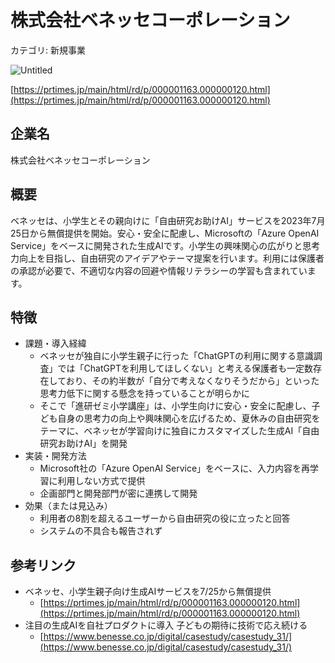 # 株式会社ベネッセコーポレーション

カテゴリ: 新規事業

![Untitled](%E6%A0%AA%E5%BC%8F%E4%BC%9A%E7%A4%BE%E3%83%98%E3%82%99%E3%83%8D%E3%83%83%E3%82%BB%E3%82%B3%E3%83%BC%E3%83%9B%E3%82%9A%E3%83%AC%E3%83%BC%E3%82%B7%E3%83%A7%E3%83%B3%2088c0f623ae3442dab44bc9db823c6b0f/Untitled.png)

[https://prtimes.jp/main/html/rd/p/000001163.000000120.html](https://prtimes.jp/main/html/rd/p/000001163.000000120.html)

## 企業名

株式会社ベネッセコーポレーション

## 概要

ベネッセは、小学生とその親向けに「自由研究お助けAI」サービスを2023年7月25日から無償提供を開始。安心・安全に配慮し、Microsoftの「Azure OpenAI Service」をベースに開発された生成AIです。小学生の興味関心の広がりと思考力向上を目指し、自由研究のアイデアやテーマ提案を行います。利用には保護者の承認が必要で、不適切な内容の回避や情報リテラシーの学習も含まれています。

## 特徴

- 課題・導入経緯
    - ベネッセが独自に小学生親子に行った「ChatGPTの利用に関する意識調査」では「ChatGPTを利用してほしくない」と考える保護者も一定数存在しており、その約半数が「自分で考えなくなりそうだから」といった思考力低下に関する懸念を持っていることが明らかに
    - そこで「進研ゼミ小学講座」は、小学生向けに安心・安全に配慮し、子ども自身の思考力の向上や興味関心を広げるため、夏休みの自由研究をテーマに、ベネッセが学習向けに独自にカスタマイズした生成AI「自由研究お助けAI」を開発
- 実装・開発方法
    - Microsoft社の「Azure OpenAI Service」をベースに、入力内容を再学習に利用しない方式で提供
    - 企画部門と開発部門が密に連携して開発
- 効果（または見込み）
    - 利用者の8割を超えるユーザーから自由研究の役に立ったと回答
    - システムの不具合も報告されず

## 参考リンク

- ベネッセ、小学生親子向け生成AIサービスを7/25から無償提供
    - [https://prtimes.jp/main/html/rd/p/000001163.000000120.html](https://prtimes.jp/main/html/rd/p/000001163.000000120.html)
- 注目の生成AIを自社プロダクトに導入 子どもの期待に技術で応え続ける
    - [https://www.benesse.co.jp/digital/casestudy/casestudy_31/](https://www.benesse.co.jp/digital/casestudy/casestudy_31/)